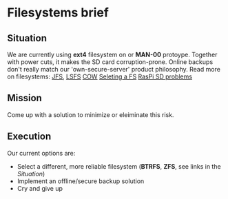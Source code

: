 # Filesystems brief
## Situation
We are currently using __ext4__ filesystem on or __MAN-00__ protoype.
Together with power cuts, it makes the SD card corruption-prone. 
Online backups don't really match our 'own-secure-server' product philosophy.
Read more on filesystems: [JFS](http://en.wikipedia.org/wiki/Journaling_file_system),
[LSFS](http://en.wikipedia.org/wiki/Log-structured_file_system)
[COW](http://en.wikipedia.org/wiki/Copy-on-write)
[Seleting a FS](http://superuser.com/questions/248078/choice-of-filesystem-for-gnu-linux-on-an-sd-card)
[RasPi SD problems](http://comments.gmane.org/gmane.comp.file-systems.btrfs/31821)

## Mission
Come up with a solution to minimize or eleiminate this risk.

## Execution
Our current options are:
+ Select a different, more reliable filesystem (__BTRFS__, __ZFS__, see links in the _Situation_)
+ Implement an offline/secure backup solution
+ Cry and give up
